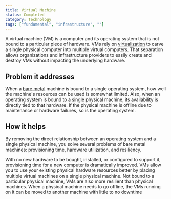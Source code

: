 ```yaml
---
title: Virtual Machine
status: Completed
category: Technology
tags: ["fundamental", "infrastructure", ""]
---
```


A virtual machine (VM) is a computer and its operating system 
that is not bound to a particular piece of hardware. 
VMs rely on [virtualization](/virtualization/) to carve a single physical computer into multiple virtual computers. 
That separation allows organizations and infrastructure providers to 
easily create and destroy VMs without impacting the underlying hardware.

## Problem it addresses

When a [bare metal](/bare-metal-machine/) machine is bound to a single operating system, 
how well the machine's resources can be used is somewhat limited. 
Also, when an operating system is bound to a single physical machine, 
its availability is directly tied to that hardware. 
If the physical machine is offline due to maintenance or hardware failures, so is the operating system.

## How it helps

By removing the direct relationship between an operating system and a single physical machine, 
you solve several problems of bare metal machines: 
provisioning time, hardware utilization, and resiliency.

With no new hardware to be bought, installed, or configured to support it, 
provisioning time for a new computer is dramatically improved. 
VMs allow you to use your existing physical hardware resources better 
by placing multiple virtual machines on a single physical machine. 
Not bound to a particular physical machine, VMs are also more resilient than physical machines. 
When a physical machine needs to go offline, 
the VMs running on it can be moved to another machine with little to no downtime

